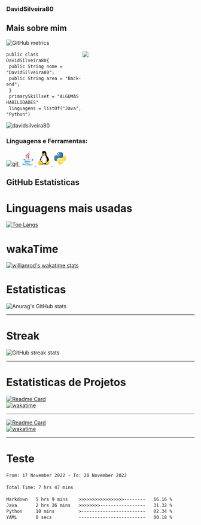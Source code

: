### DavidSilveira80

## Mais sobre mim

![GitHub metrics](https://metrics.lecoq.io/DavidSilveira80)

<img align="right" width="300" src="https://i2.wp.com/allhtaccess.info/wp-content/uploads/2018/03/programming.gif?fit=1281%2C716&ssl=1" />

```Java/Python
public class DavidSilveira80{
 public String nome = "DavidSilveira80";
 public String area = "Back-end";
 }
 primarySkillset = "ALGUMAS HABILIDADES"
 linguagens = listOf("Java", "Python") 
```


<p align="left"> <img src="https://komarev.com/ghpvc/?username=davidsilveira80&label=Profile%20views&color=0e75b6&style=flat" alt="davidsilveira80" /> </p>


<h3 align="left">Linguagens e Ferramentas:</h3>
<p align="left"> <a href="https://git-scm.com/" target="_blank" rel="noreferrer"> <img src="https://www.vectorlogo.zone/logos/git-scm/git-scm-icon.svg" alt="git" width="40" height="40"/> </a> <a href="https://www.java.com" target="_blank" rel="noreferrer"> <img src="https://raw.githubusercontent.com/devicons/devicon/master/icons/java/java-original.svg" alt="java" width="40" height="40"/> </a> <a href="https://www.linux.org/" target="_blank" rel="noreferrer"> <img src="https://raw.githubusercontent.com/devicons/devicon/master/icons/linux/linux-original.svg" alt="linux" width="40" height="40"/> </a> <a href="https://www.python.org" target="_blank" rel="noreferrer"> <img src="https://raw.githubusercontent.com/devicons/devicon/master/icons/python/python-original.svg" alt="python" width="40" height="40"/> </a> </p>



## **GitHub Estatísticas**

# Linguagens mais usadas
[![Top Langs](https://github-readme-stats.vercel.app/api/top-langs/?username=Davidsilveira80&show_icons=true&theme=dark&langs_count=8)](https://github.com/anuraghazra/github-readme-stats)

# wakaTime
[![willianrod's wakatime stats](https://github-readme-stats.vercel.app/api/wakatime?username=DavidSilveira80&show_icons=true&theme=dark)](https://github.com/anuraghazra/github-readme-stats)

# Estatisticas 
![Anurag's GitHub stats](https://github-readme-stats.vercel.app/api?username=DavidSilveira80&show_icons=true&theme=dark)

***

# Streak
![GitHub streak stats](https://github-readme-streak-stats.herokuapp.com/?user=DavidSilveira80&show_icons=true&theme=dark) 
___
#  Estatisticas de Projetos 

[![Readme Card](https://github-readme-stats.vercel.app/api/pin/?username=DavidSilveira80&show_owner=true&theme=dark&repo=Desafios_beecrowd_Java)](https://github.com/DavidSilveira80/Desafios_beecrowd_Java)<br>
[![wakatime](https://wakatime.com/badge/github/DavidSilveira80/Desafios_beecrowd_java.svg)](https://wakatime.com/badge/github/DavidSilveira80/Desafios_beecrowd_java)
___

[![Readme Card](https://github-readme-stats.vercel.app/api/pin/?username=DavidSilveira80&show_owner=true&theme=dark&repo=Testes-Unitarios_Python)](https://github.com/DavidSilveira80/Testes-Unitarios_Python)<br>
[![wakatime](https://wakatime.com/badge/github/DavidSilveira80/Testes-Unitarios_Python.svg)](https://wakatime.com/badge/github/DavidSilveira80/Testes-Unitarios_Python)
___
# Teste

<!--START_SECTION:waka-->

```text
From: 17 November 2022 - To: 20 November 2022

Total Time: 7 hrs 47 mins

Markdown   5 hrs 9 mins    >>>>>>>>>>>>>>>>>--------   66.16 %
Java       2 hrs 26 mins   >>>>>>>>-----------------   31.32 %
Python     10 mins         >------------------------   02.34 %
YAML       0 secs          -------------------------   00.18 %
```

<!--END_SECTION:waka-->

